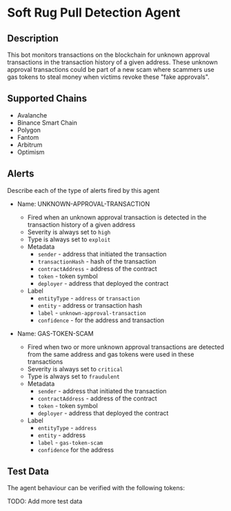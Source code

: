 # Soft Rug Pull Detection Agent

## Description

This bot monitors transactions on the blockchain for unknown approval transactions in the transaction history of a given address. These unknown approval transactions could be part of a new scam where scammers use gas tokens to steal money when victims revoke these "fake approvals".

## Supported Chains

- Avalanche
- Binance Smart Chain
- Polygon
- Fantom
- Arbitrum
- Optimism


## Alerts

Describe each of the type of alerts fired by this agent

- Name: UNKNOWN-APPROVAL-TRANSACTION
  - Fired when an unknown approval transaction is detected in the transaction history of a given address
  - Severity is always set to `high`
  - Type is always set to `exploit`
  - Metadata
    - `sender` -  address that initiated the transaction
    - `transactionHash` - hash of the transaction
    - `contractAddress` - address of the contract
    - `token` - token symbol
    - `deployer` - address that deployed the contract
  - Label
    - `entityType` - `address` or `transaction`
    - `entity` - address or transaction hash
    - `label` - `unknown-approval-transaction`
    - `confidence` - for the address and transaction

- Name: GAS-TOKEN-SCAM
  - Fired when two or more unknown approval transactions are detected from the same address and gas tokens were used in these transactions
  - Severity is always set to `critical`
  - Type is always set to `fraudulent`
  - Metadata 
    - `sender` - address that initiated the transaction
    - `contractAddress` - address of the contract
    - `token` - token symbol
    - `deployer` - address that deployed the contract
  - Label 
    - `entityType` - `address`
    - `entity` - address
    - `label` - `gas-token-scam`
    - `confidence` for the address

## Test Data

The agent behaviour can be verified with the following tokens:


TODO: Add more test data